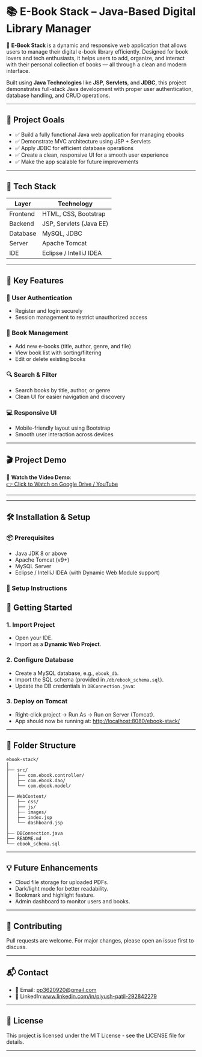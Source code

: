 # 📚 E-Book Stack – Java-Based Digital Library Manager

🚀 **E-Book Stack** is a dynamic and responsive web application that allows users to manage their digital e-book library efficiently. Designed for book lovers and tech enthusiasts, it helps users to add, organize, and interact with their personal collection of books — all through a clean and modern interface.

Built using **Java Technologies** like **JSP**, **Servlets**, and **JDBC**, this project demonstrates full-stack Java development with proper user authentication, database handling, and CRUD operations.

---

## 🎯 Project Goals

- ✅ Build a fully functional Java web application for managing ebooks
- ✅ Demonstrate MVC architecture using JSP + Servlets
- ✅ Apply JDBC for efficient database operations
- ✅ Create a clean, responsive UI for a smooth user experience
- ✅ Make the app scalable for future improvements

---

## 🧰 Tech Stack

| Layer        | Technology              |
|--------------|--------------------------|
| Frontend     | HTML, CSS, Bootstrap     |
| Backend      | JSP, Servlets (Java EE)  |
| Database     | MySQL, JDBC              |
| Server       | Apache Tomcat            |
| IDE          | Eclipse / IntelliJ IDEA  |

---

## 🌟 Key Features

### 🔐 User Authentication
- Register and login securely
- Session management to restrict unauthorized access

### 📘 Book Management
- Add new e-books (title, author, genre, and file)
- View book list with sorting/filtering
- Edit or delete existing books

### 🔍 Search & Filter
- Search books by title, author, or genre
- Clean UI for easier navigation and discovery

### 💻 Responsive UI
- Mobile-friendly layout using Bootstrap
- Smooth user interaction across devices

---

## 🎬 Project Demo

🎥 **Watch the Video Demo**:  
[👉 Click to Watch on Google Drive / YouTube](https://drive.google.com/file/d/1cDrEEJcaPLal2iLyVIM6J79rQ5NhR01j/view?usp=drive_link)  

---



---

## 🛠️ Installation & Setup

### 📦 Prerequisites

- Java JDK 8 or above
- Apache Tomcat (v9+)
- MySQL Server
- Eclipse / IntelliJ IDEA (with Dynamic Web Module support)

### 🧪 Setup Instructions
## 🚀 Getting Started

### 1. Import Project
- Open your IDE.
- Import as a **Dynamic Web Project**.

### 2. Configure Database
- Create a MySQL database, e.g., `ebook_db`.
- Import the SQL schema (provided in `/db/ebook_schema.sql`).
- Update the DB credentials in `DBConnection.java`:


### 3. Deploy on Tomcat
- Right-click project → Run As → Run on Server (Tomcat).
- App should now be running at: [http://localhost:8080/ebook-stack/](http://localhost:8080/ebook-stack/)

---

## 📂 Folder Structure

```
ebook-stack/
│
├── src/
│   ├── com.ebook.controller/
│   ├── com.ebook.dao/
│   └── com.ebook.model/
│
├── WebContent/
│   ├── css/
│   ├── js/
│   ├── images/
│   ├── index.jsp
│   └── dashboard.jsp
│
├── DBConnection.java
├── README.md
└── ebook_schema.sql
```

---

## 💡 Future Enhancements
- Cloud file storage for uploaded PDFs.
- Dark/light mode for better readability.
- Bookmark and highlight feature.
- Admin dashboard to monitor users and books.

---

## 🤝 Contributing
Pull requests are welcome. For major changes, please open an issue first to discuss.

---

## 📬 Contact
- 📧 Email: pp3620920@gmail.com
- 🔗 LinkedIn:www.linkedin.com/in/piyush-patil-292842279

---

## 📄 License
This project is licensed under the MIT License - see the LICENSE file for details.

---

